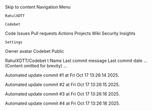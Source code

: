 Skip to content
Navigation Menu

    RahulXDTT

    Codebet

Code
Issues
Pull requests
Actions
Projects
Wiki
Security
Insights

    Settings

Owner avatar
Codebet
Public

RahulXDTT/Codebet
t
Name	Last commit message
	Last commit date
... (Content omitted for brevity) ...


Automated update commit #1 at Fri Oct 17 13:26:14 2025.

Automated update commit #2 at Fri Oct 17 13:26:15 2025.

Automated update commit #3 at Fri Oct 17 13:26:16 2025.

Automated update commit #4 at Fri Oct 17 13:26:18 2025.